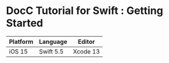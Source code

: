 # DocC Tutorial for Swift : Getting Started

| Platform | Language | Editor |
| --- | --- | --- |
| iOS 15 | Swift 5.5 | Xcode 13 |